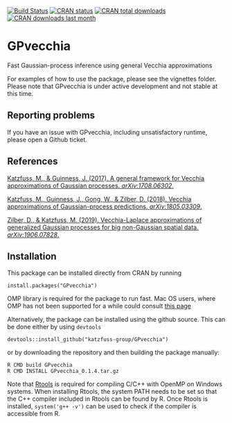 [![Build Status](https://travis-ci.org/katzfuss-group/GPvecchia.svg?branch=master)](https://travis-ci.org/katzfuss-group/GPvecchia)
[![CRAN status](https://www.r-pkg.org/badges/version/GPvecchia)](https://cran.r-project.org/package=GPvecchia)
[![CRAN total downloads](https://cranlogs.r-pkg.org/badges/grand-total/GPvecchia)](https://cranlogs.r-pkg.org/badges/grand-total/GPvecchia)
[![CRAN downloads last month](https://cranlogs.r-pkg.org/badges/last-month/GPvecchia)](https://cranlogs.r-pkg.org/badges/last-month/GPvecchia)

# GPvecchia
Fast Gaussian-process inference using general Vecchia approximations

For examples of how to use the package, please see the vignettes folder. Please note that GPvecchia is under active development and not stable at this time.

## Reporting problems
If you have an issue with GPvecchia, including unsatisfactory runtime, please open a Github ticket.

## References
[Katzfuss, M., & Guinness, J. (2017). A general framework for Vecchia approximations of Gaussian processes. *arXiv:1708.06302*.](https://arxiv.org/abs/1708.06302)

[Katzfuss, M., Guinness, J., Gong, W., & Zilber, D. (2018). Vecchia approximations of Gaussian-process predictions. *arXiv:1805.03309*.](https://arxiv.org/abs/1805.03309)

[Zilber, D., & Katzfuss, M. (2019). Vecchia-Laplace approximations of generalized Gaussian processes for big non-Gaussian spatial data. *arXiv:1906.07828*.](https://arxiv.org/abs/1906.07828)

## Installation
<!---To ensure that the algorithms run efficiently on your computer, we recommend installing the package by downloading the repo to a local folder, setting your R working directory to that folder, and then running the following code in R:
```{r}
library(GpGp); library(Matrix); library(RcppParallel)
library(parallel); library(sparseinv); library(fields)
for (nm in list.files('GPvecchia/R',pattern = "\\.[RrSsQq]$")) {
  cat(nm,":"); source(file.path('GPvecchia/R',nm)); cat("\n")
}
Rcpp::sourceCpp('GPvecchia/src/U_NZentries.cpp')
Rcpp::sourceCpp('GPvecchia/src/MaxMin.cpp')
```
--->
 
This package can be installed directly from CRAN by running
```{r}
install.packages("GPvecchia")
```

OMP library is required for the package to run fast. Mac OS users, where OMP has not been supported for a while could consult [this page](https://stackoverflow.com/questions/43555410/enable-openmp-support-in-clang-in-mac-os-x-sierra-mojave)

Alternatively, the package can be installed using the github source. This can be done either by using `devtools` 
```{r}
devtools::install_github("katzfuss-group/GPvecchia")
```
or by downloading the repository and then building the package manually:
```{bash}
R CMD build GPvecchia
R CMD INSTALL GPvecchia_0.1.4.tar.gz
```

<!---
.tar.gz file from the main directory here and then run:
```{r}
install.packages("GPvecchia_0.1.4.tar.gz", repos = NULL, type = "source")
```
-->

Note that [Rtools](https://cran.r-project.org/bin/windows/Rtools/) is required for compiling C/C++ with OpenMP on Windows systems. When installing Rtools, the system PATH needs to be set so that the C++ compiler included in Rtools can be found by R. Once Rtools is installed, `system('g++ -v')` can be used to check if the compiler is accessible from R.

